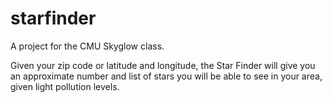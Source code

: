 # starfinder
A project for the CMU Skyglow class.

Given your zip code or latitude and longitude, the Star Finder will give you an approximate number and list of stars you will be able to see in your area, given light pollution levels.
